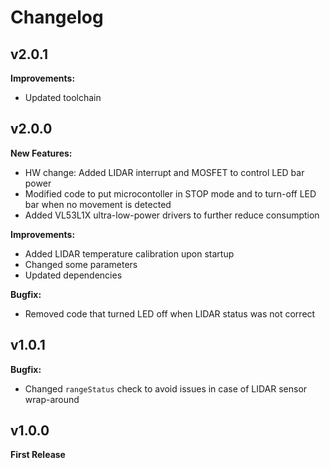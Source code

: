# Changelog

## v2.0.1
**Improvements:**
- Updated toolchain

## v2.0.0
**New Features:**
- HW change: Added LIDAR interrupt and MOSFET to control LED bar power
- Modified code to put microcontoller in STOP mode and to turn-off LED bar when no movement is detected
- Added VL53L1X ultra-low-power drivers to further reduce consumption
  
**Improvements:**
- Added LIDAR temperature calibration upon startup
- Changed some parameters
- Updated dependencies

**Bugfix:**
- Removed code that turned LED off when LIDAR status was not correct

## v1.0.1

**Bugfix:**
- Changed `rangeStatus` check to avoid issues in case of LIDAR sensor wrap-around

## v1.0.0

**First Release**